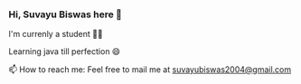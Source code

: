### Hi, Suvayu Biswas here 👋
I'm currenly a student 👨‍🎓 

Learning java till perfection 😄

📫 How to reach me: Feel free to mail me at suvayubiswas2004@gmail.com 


<!--
**SuvayuBiswas/SuvayuBiswas** is a ✨ _special_ ✨ repository because its `README.md` (this file) appears on your GitHub profile.

Here are some ideas to get you started:

- 🔭 I’m currently working on ...
- 🌱 I’m currently learning ...
- 👯 I’m looking to collaborate on ...
- 🤔 I’m looking for help with ...
- 💬 Ask me about ...
- 📫 How to reach me: ...
- 😄 Pronouns: ...
- ⚡ Fun fact: ...
-->
